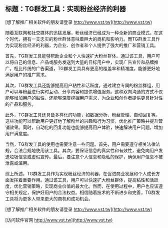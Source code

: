 ## **标题：TG群发工具：实现粉丝经济的利器**

[想了解推广相关软件的朋友请登录 http://www.vst.tw](http://www.vst.tw)

随着互联网和社交媒体的迅猛发展，粉丝经济已经成为一种全新的商业模式。在这个时代，拥有一支忠实的粉丝群体意味着巨大的商机和影响力。而TG群发工具作为实现粉丝经济的利器，为企业、创作者和个人提供了强大的推广和营销工具。

首先，TG群发工具能够帮助企业和个人快速扩大粉丝群体。通过该工具，用户可以将自己的信息、产品或服务发送到大量的目标用户中，实现广告宣传和品牌推广。相比传统的广告渠道，TG群发工具具有更高的覆盖率和精准度，能够更好地满足用户的推广需求。

其次，TG群发工具还能够提高用户粘性和活跃度。通过建立专属的粉丝群组，用户可以与粉丝进行实时互动、分享内容和提供增值服务。这种双向沟通的方式不仅能够增加用户的黏性，还能够深度挖掘用户需求，为企业和创作者提供更具针对性的产品和服务。

此外，TG群发工具还具备多样化的功能，如数据分析、粉丝管理、自动回复等。这些功能可以帮助用户更好地了解粉丝的兴趣和行为习惯，优化推广策略并提升营销效果。同时，自动化的回复功能也能够提高用户体验，快速解决用户问题，增加用户满意度。

当然，TG群发工具的使用也需要注意一些问题。首先，用户需要遵守相关法律法规，合法合规地使用该工具。其次，要保证信息的真实性和有效性，避免向用户发送垃圾信息或虚假宣传。最后，要注意个人信息和隐私的保护，确保用户信息不被泄露或滥用。

综上所述，TG群发工具作为实现粉丝经济的利器，在促进商业发展和个人成长方面发挥着重要作用。通过该工具，用户可以快速扩大粉丝群体，提高粘性和活跃度，优化营销策略，实现商业价值的最大化。然而，在使用过程中，用户也应该遵守相关规定，保护好用户的合法权益。相信随着技术的不断进步和完善，TG群发工具将为更多人带来更大的商机和成功机会。

[想了解推广相关软件的朋友请登录 http://www.vst.tw](http://www.vst.tw)


[访问软件官网 http://www.vst.tw](http://www.vst.tw)
